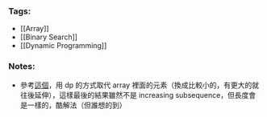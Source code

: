 ### Tags:
- [[Array]]
- [[Binary Search]]
- [[Dynamic Programming]]
### Notes:
- 參考[這個](https://takeuforward.org/data-structure/longest-increasing-subsequence-binary-search-dp-43/)，用 dp 的方式取代 array 裡面的元素（換成比較小的，有更大的就往後延伸），這樣最後的結果雖然不是 increasing subsequence，但長度會是一樣的，酷解法（但誰想的到）
